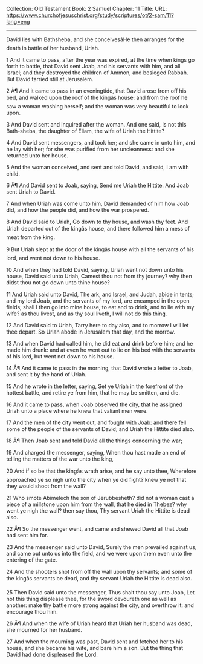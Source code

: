 Collection: Old Testament
Book: 2 Samuel
Chapter: 11
Title: 
URL: https://www.churchofjesuschrist.org/study/scriptures/ot/2-sam/11?lang=eng

---

David lies with Bathsheba, and she conceivesâHe then arranges for the death in battle of her husband, Uriah.

1 And it came to pass, after the year was expired, at the time when kings go forth to battle, that David sent Joab, and his servants with him, and all Israel; and they destroyed the children of Ammon, and besieged Rabbah. But David tarried still at Jerusalem.

2 Â¶ And it came to pass in an eveningtide, that David arose from off his bed, and walked upon the roof of the kingâs house: and from the roof he saw a woman washing herself; and the woman was very beautiful to look upon.

3 And David sent and inquired after the woman. And one said, Is not this Bath-sheba, the daughter of Eliam, the wife of Uriah the Hittite?

4 And David sent messengers, and took her; and she came in unto him, and he lay with her; for she was purified from her uncleanness: and she returned unto her house.

5 And the woman conceived, and sent and told David, and said, I am with child.

6 Â¶ And David sent to Joab, saying, Send me Uriah the Hittite. And Joab sent Uriah to David.

7 And when Uriah was come unto him, David demanded of him how Joab did, and how the people did, and how the war prospered.

8 And David said to Uriah, Go down to thy house, and wash thy feet. And Uriah departed out of the kingâs house, and there followed him a mess of meat from the king.

9 But Uriah slept at the door of the kingâs house with all the servants of his lord, and went not down to his house.

10 And when they had told David, saying, Uriah went not down unto his house, David said unto Uriah, Camest thou not from thy journey? why then didst thou not go down unto thine house?

11 And Uriah said unto David, The ark, and Israel, and Judah, abide in tents; and my lord Joab, and the servants of my lord, are encamped in the open fields; shall I then go into mine house, to eat and to drink, and to lie with my wife? as thou livest, and as thy soul liveth, I will not do this thing.

12 And David said to Uriah, Tarry here to day also, and to morrow I will let thee depart. So Uriah abode in Jerusalem that day, and the morrow.

13 And when David had called him, he did eat and drink before him; and he made him drunk: and at even he went out to lie on his bed with the servants of his lord, but went not down to his house.

14 Â¶ And it came to pass in the morning, that David wrote a letter to Joab, and sent it by the hand of Uriah.

15 And he wrote in the letter, saying, Set ye Uriah in the forefront of the hottest battle, and retire ye from him, that he may be smitten, and die.

16 And it came to pass, when Joab observed the city, that he assigned Uriah unto a place where he knew that valiant men were.

17 And the men of the city went out, and fought with Joab: and there fell some of the people of the servants of David; and Uriah the Hittite died also.

18 Â¶ Then Joab sent and told David all the things concerning the war;

19 And charged the messenger, saying, When thou hast made an end of telling the matters of the war unto the king,

20 And if so be that the kingâs wrath arise, and he say unto thee, Wherefore approached ye so nigh unto the city when ye did fight? knew ye not that they would shoot from the wall?

21 Who smote Abimelech the son of Jerubbesheth? did not a woman cast a piece of a millstone upon him from the wall, that he died in Thebez? why went ye nigh the wall? then say thou, Thy servant Uriah the Hittite is dead also.

22 Â¶ So the messenger went, and came and shewed David all that Joab had sent him for.

23 And the messenger said unto David, Surely the men prevailed against us, and came out unto us into the field, and we were upon them even unto the entering of the gate.

24 And the shooters shot from off the wall upon thy servants; and some of the kingâs servants be dead, and thy servant Uriah the Hittite is dead also.

25 Then David said unto the messenger, Thus shalt thou say unto Joab, Let not this thing displease thee, for the sword devoureth one as well as another: make thy battle more strong against the city, and overthrow it: and encourage thou him.

26 Â¶ And when the wife of Uriah heard that Uriah her husband was dead, she mourned for her husband.

27 And when the mourning was past, David sent and fetched her to his house, and she became his wife, and bare him a son. But the thing that David had done displeased the Lord.
